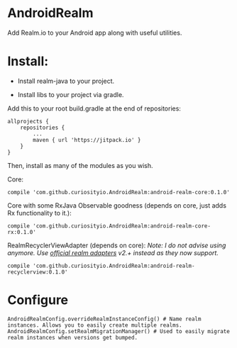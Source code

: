 # AndroidRealm

Add Realm.io to your Android app along with useful utilities. 

# Install:

* Install realm-java to your project.

* Install libs to your project via gradle.

Add this to your root build.gradle at the end of repositories:

```
allprojects {
	repositories {
		...
		maven { url 'https://jitpack.io' }
	}
}
```

Then, install as many of the modules as you wish.

Core:

```
compile 'com.github.curiosityio.AndroidRealm:android-realm-core:0.1.0'
```

Core with some RxJava Observable goodness (depends on core, just adds Rx functionality to it.):

```
compile 'com.github.curiosityio.AndroidRealm:android-realm-core-rx:0.1.0'
```

RealmRecyclerViewAdapter (depends on core):
*Note: I do not advise using anymore. Use [official realm adapters](https://github.com/realm/realm-android-adapters) v2.+ instead as they now support.*

```
compile 'com.github.curiosityio.AndroidRealm:android-realm-recyclerview:0.1.0'
```

# Configure

```
AndroidRealmConfig.overrideRealmInstanceConfig() # Name realm instances. Allows you to easily create multiple realms.
AndroidRealmConfig.setRealmMigrationManager() # Used to easily migrate realm instances when versions get bumped.
```
